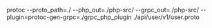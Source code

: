 protoc --proto_path=./ --php_out=./php-src/ --grpc_out=./php-src/ --plugin=protoc-gen-grpc=./grpc_php_plugin  ./api/user/v1/user.proto

